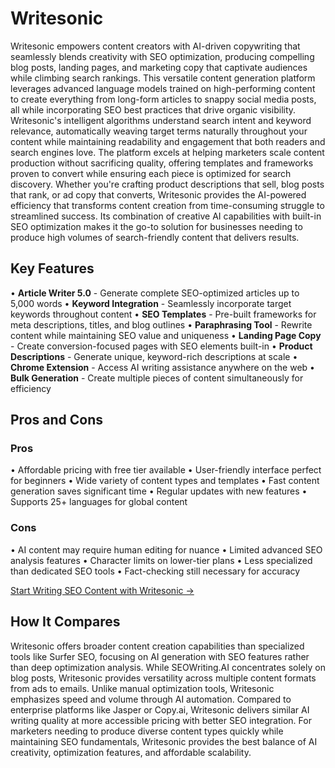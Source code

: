 # Writesonic

Writesonic empowers content creators with AI-driven copywriting that seamlessly blends creativity with SEO optimization, producing compelling blog posts, landing pages, and marketing copy that captivate audiences while climbing search rankings. This versatile content generation platform leverages advanced language models trained on high-performing content to create everything from long-form articles to snappy social media posts, all while incorporating SEO best practices that drive organic visibility. Writesonic's intelligent algorithms understand search intent and keyword relevance, automatically weaving target terms naturally throughout your content while maintaining readability and engagement that both readers and search engines love. The platform excels at helping marketers scale content production without sacrificing quality, offering templates and frameworks proven to convert while ensuring each piece is optimized for search discovery. Whether you're crafting product descriptions that sell, blog posts that rank, or ad copy that converts, Writesonic provides the AI-powered efficiency that transforms content creation from time-consuming struggle to streamlined success. Its combination of creative AI capabilities with built-in SEO optimization makes it the go-to solution for businesses needing to produce high volumes of search-friendly content that delivers results.

## Key Features

• **Article Writer 5.0** - Generate complete SEO-optimized articles up to 5,000 words
• **Keyword Integration** - Seamlessly incorporate target keywords throughout content
• **SEO Templates** - Pre-built frameworks for meta descriptions, titles, and blog outlines
• **Paraphrasing Tool** - Rewrite content while maintaining SEO value and uniqueness
• **Landing Page Copy** - Create conversion-focused pages with SEO elements built-in
• **Product Descriptions** - Generate unique, keyword-rich descriptions at scale
• **Chrome Extension** - Access AI writing assistance anywhere on the web
• **Bulk Generation** - Create multiple pieces of content simultaneously for efficiency

## Pros and Cons

### Pros
• Affordable pricing with free tier available
• User-friendly interface perfect for beginners
• Wide variety of content types and templates
• Fast content generation saves significant time
• Regular updates with new features
• Supports 25+ languages for global content

### Cons
• AI content may require human editing for nuance
• Limited advanced SEO analysis features
• Character limits on lower-tier plans
• Less specialized than dedicated SEO tools
• Fact-checking still necessary for accuracy

[Start Writing SEO Content with Writesonic →](https://writesonic.com)

## How It Compares

Writesonic offers broader content creation capabilities than specialized tools like Surfer SEO, focusing on AI generation with SEO features rather than deep optimization analysis. While SEOWriting.AI concentrates solely on blog posts, Writesonic provides versatility across multiple content formats from ads to emails. Unlike manual optimization tools, Writesonic emphasizes speed and volume through AI automation. Compared to enterprise platforms like Jasper or Copy.ai, Writesonic delivers similar AI writing quality at more accessible pricing with better SEO integration. For marketers needing to produce diverse content types quickly while maintaining SEO fundamentals, Writesonic provides the best balance of AI creativity, optimization features, and affordable scalability.